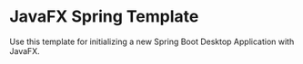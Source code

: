 # JavaFX Spring Template
Use this template for initializing a new Spring Boot Desktop Application with JavaFX.
